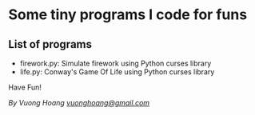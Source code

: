# Some tiny programs I code for funs

## List of programs

* firework.py: Simulate firework using Python curses library
* life.py: Conway's Game Of Life using Python curses library

Have Fun!

_By Vuong Hoang <vuonghoang@gmail.com>_
